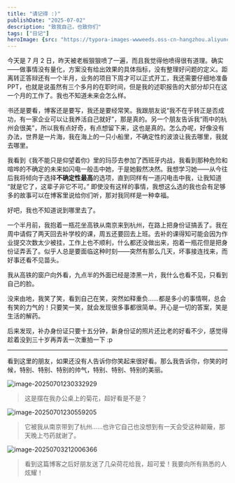 ```yaml
---
title: "请记得 :)"
publishDate: "2025-07-02"
description: "致我自己，也致你们"
tags: ["日记"] 
heroImage: {src: "https://typora-images-wwweeds.oss-cn-hangzhou.aliyuncs.com/image-20250703212006366.png", inferSize: true, alt = "你好"}
---
```


今天是 7 月 2 日，昨天被老板狠狠喷了一遍，而且我觉得他喷得很有道理。确实——做事情没有量化，方案没有给出效果的具体指标，没有整理好问题的定义。距离转正答辩还有一个半月，业务的项目下周才可以正式开工，我还需要仔细地准备 PPT，也就是说虽然有三个多月的在职时间，但是我的述职报告的大部分却只在这一个月的工作了。我也不知道未来会怎么样。

书还是要看，博客还是要写，我还是要经常笑。我跟朋友说“我不在乎转正是否成功，有一家企业可以让我养活自己就好”，那是真的。另一个朋友告诉我“雨中的杭州会很美”，所以我有点好奇，有点想留下来，这也是真的。怎么办呢，好像没有办法，世界是一片海，我在海上的一只小船里，不确定性的波浪让我去哪里，我就去哪里。

我看到《我不能只是仰望着你》里的玛莎去参加了西班牙内战，我看到那种危险和喧哗的不确定的未来如闪电一般击中她，于是她毅然决然。我想学习她——从今往后我将倾向于选择**不确定性最高**的选项，直到同样有一道闪电击中我，让我知道 “就是它了，这辈子非它不可。” 即使没有这样的事情，我想这么选的我也会有足够多的故事可以在博客里说给你们听，那对我同样是一种幸福。

好吧，我也不知道说到哪里去了。

一个半月前，我抱着一瓶花坐高铁从南京来到杭州，在路上把身份证搞丢了。我在周中请假了两天回去补学校的课，周五还要回去上班。去补的课得知可能会因为作业提交次数太少被挂，工作上也不顺利，什么都还没做出来，抱着一瓶花但是把身份证弄丢了。似乎人总是要面临这种时刻——突然有那么几天，坏事接连找来，而好事还看不见苗头。

我从高铁的窗户向外看，九点半的外面已经是漆黑一片，我什么也看不见，只看到自己的脸。

没来由地，我笑了笑，看到自己在笑，突然如释重负……都是多小的事情啊，总会有笑的力气的！只要笑一笑，就会发现很多事都很简单。开心是一切的答案，笑是生活的解药。

后来发现，补办身份证只要十五分钟，新身份证的照片还比老的好看不少，感觉得趁着没到三十岁再弄丢一次重拍一下 :p

---

看到这里的朋友，如果还没有人告诉你你笑起来很好看。那么我告诉你，你笑的时候，特别、特别、特别的帅气，特别、特别、特别的美丽。

![image-20250701230332929](https://typora-images-wwweeds.oss-cn-hangzhou.aliyuncs.com/image-20250701230332929.png)

> 这是摆在我办公桌上的菊花，超好看是不是？

![image-20250701230559205](https://typora-images-wwweeds.oss-cn-hangzhou.aliyuncs.com/image-20250701230559205.png)

> 它被我从南京带到了杭州……也许它自己也没想到有一天会受这种颠簸，那天晚上芍药就谢了。

![image-20250703212006366](https://typora-images-wwweeds.oss-cn-hangzhou.aliyuncs.com/image-20250703212006366.png)

> 看到这篇博客之后好朋友送了几朵荷花给我，超可爱！我要向所有熟悉的人炫耀！
